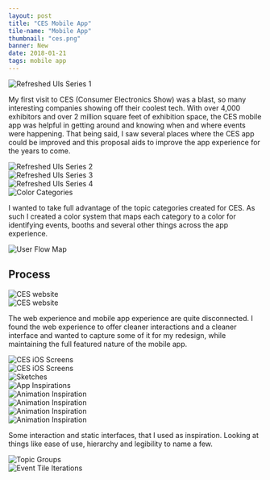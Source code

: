 ```yaml
---
layout: post
title: "CES Mobile App"
tile-name: "Mobile App"
thumbnail: "ces.png"
banner: New
date: 2018-01-21
tags: mobile app
---
```


<div class="image-container"><img src="../img/ces/ui1.png" alt="Refreshed UIs Series 1"/></div>

My first visit to CES (Consumer Electronics Show) was a blast, so many interesting companies showing off their coolest tech. With over 4,000 exhibitors and over 2 million square feet of exhibition space, the CES mobile app was helpful in getting around and knowing when and where events were happening. That being said, I saw several places where the CES app could be improved and this proposal aids to improve the app experience for the years to come.

<div class="image-container"><img src="../img/ces/ui2.png" alt="Refreshed UIs Series 2"/></div>
<div class="image-container"><img src="../img/ces/ui3.png" alt="Refreshed UIs Series 3"/></div>
<div class="image-container"><img src="../img/ces/ui4.png" alt="Refreshed UIs Series 4"/></div>

<div class="image-container"><img src="../img/ces/colorsystem.png" alt="Color Categories"/></div>

I wanted to take full advantage of the topic categories created for CES. As such I created a color system that maps each category to a color for identifying events, booths and several other things across the app experience.

<div class="image-container"><img src="../img/ces/userflowmap.png" alt="User Flow Map"/></div>

## Process

<div class="image-container"><img src="../img/ces/site1.png" alt="CES website"/></div>
<div class="image-container"><img src="../img/ces/site2.png" alt="CES website"/></div>

The web experience and mobile app experience are quite disconnected. I found the web experience to offer cleaner interactions and a cleaner interface and wanted to capture some of it for my redesign, while maintaining the full featured nature of the mobile app.

<div class="image-container"><img src="../img/ces/appscreens.png" alt="CES iOS Screens"/></div>
<div class="image-container"><img src="../img/ces/appscreens2.png" alt="CES iOS Screens"/></div>

<div class="image-container"><img src="../img/ces/sketches.png" alt="Sketches"/></div>

<div class="image-container"><img src="../img/ces/inspiration.png" alt="App Inspirations"/></div>

<div class="row" style="padding:0px; margin:0px;">
  <div class="image-container small-6 medium-3 column" style="padding:0px; margin:0px;"><img src="../img/ces/inspo1.gif" alt="Animation Inspiration"/></div>
  <div class="image-container small-6 medium-3 column" style="padding:0px; margin:0px;"><img src="../img/ces/inspo2.gif" alt="Animation Inspiration"/></div>
  <div class="image-container small-6 medium-3 column" style="padding:0px; margin:0px;"><img src="../img/ces/inspo3.gif" alt="Animation Inspiration"/></div>
  <div class="image-container small-6 medium-3 column" style="padding:0px; margin:0px;"><img src="../img/ces/inspo4.gif" alt="Animation Inspiration"/></div>
</div>

Some interaction and static interfaces, that I used as inspiration. Looking at things like ease of use, hierarchy and legibility to name a few.

<div class="image-container small-12 medium-10 column medium-centered"><img src="../img/ces/topics.png" alt="Topic Groups"/></div>

<div class="image-container"><img src="../img/ces/eventtiles.png" alt="Event Tile Iterations"/></div>
